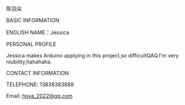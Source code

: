 陈羽朵

BASIC INFORMATION

ENGLISH NAME：Jessica

PERSONAL PROFILE

Jessica makes Arduino applying in this project,so difficultQAQ.I'm very niubility,hahahaha.

CONTACT INFORMATION

TELEPHONE: 13838383888

Email: hoya_2022@qq.com
